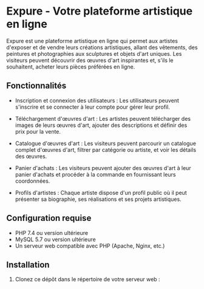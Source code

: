 # Expure - Votre plateforme artistique en ligne

Expure est une plateforme artistique en ligne qui permet aux artistes d'exposer et de vendre leurs créations artistiques, allant des vêtements, des peintures et photographies aux sculptures et objets d'art uniques. Les visiteurs peuvent découvrir des œuvres d'art inspirantes et, s'ils le souhaitent, acheter leurs pièces préférées en ligne.

## Fonctionnalités

- Inscription et connexion des utilisateurs : Les utilisateurs peuvent s'inscrire et se connecter à leur compte pour gérer leur profil.

- Téléchargement d'œuvres d'art : Les artistes peuvent télécharger des images de leurs œuvres d'art, ajouter des descriptions et définir des prix pour la vente.

- Catalogue d'œuvres d'art : Les visiteurs peuvent parcourir un catalogue complet d'œuvres d'art, filtrer par catégorie ou artiste, et voir les détails des œuvres.

- Panier d'achats : Les visiteurs peuvent ajouter des œuvres d'art à leur panier d'achats et procéder à la commande en fournissant leurs coordonnées.

- Profils d'artistes : Chaque artiste dispose d'un profil public où il peut présenter sa biographie, ses réalisations et ses projets artistiques.

## Configuration requise

- PHP 7.4 ou version ultérieure
- MySQL 5.7 ou version ultérieure
- Un serveur web compatible avec PHP (Apache, Nginx, etc.)

## Installation

1. Clonez ce dépôt dans le répertoire de votre serveur web :
